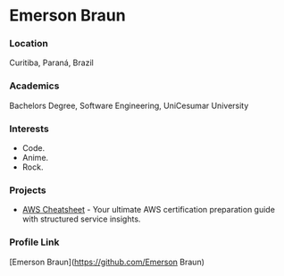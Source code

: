 # Emerson Braun

### Location

Curitiba, Paraná, Brazil

### Academics

Bachelors Degree, Software Engineering, UniCesumar University

### Interests

- Code.
- Anime.
- Rock.

### Projects

- [AWS Cheatsheet](https://emersonbraun.github.io/aws-cheatsheet/) - Your ultimate AWS certification preparation guide with structured service insights.

### Profile Link

[Emerson Braun](https://github.com/Emerson Braun)
